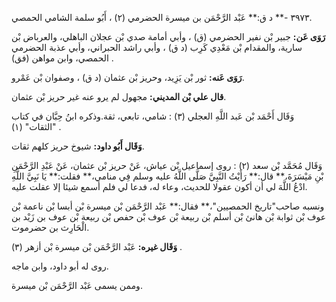 ٣٩٧٣ -** د ق:** عَبْد الرَّحْمَن بن ميسرة الحضرمي (٢) ، أَبُو سلمة الشامي الحمصي.

**رَوَى عَن:** جبير بْن نفير الحضرمي (ق) ، وأبي أمامة صدي بْن عجلان الباهلي، والعرباض بْن سارية، والمقدام بْن مَعْدِي كَرِب (د ق) ، وأبي راشد الحبراني، وأبي عذبة الحضرمي الحمصي، وابن مواهن (فق) .

**رَوَى عَنه:** ثور بْن يَزِيد، وحريز بْن عثمان (د ق) ، وصفوان بْن عَمْرو.

**قال علي بْن المديني:** مجهول لم يرو عنه غير حريز بْن عثمان.

وَقَال أَحْمَد بْن عَبد اللَّهِ العجلي (٣) : شامي، تابعي، ثقة.وذكره ابنُ حِبَّان في كتاب "الثقات" (١) .

**وَقَال أَبُو داود:** شيوخ حريز كلهم ثقات.

وَقَال مُحَمَّد بْن سعد (٢) : روى إسماعيل بْن عياش، عَنْ حريز بْن عثمان، عَنْ عَبْدِ الرَّحْمَنِ بْنِ مَيْسَرَةَ،** قال:** رَأَيْتُ النَّبِيَّ صَلَّى اللَّهُ عليه وسلم فِي منامي،** فقلت:** يَا نَبِيَّ اللَّهِ ادْعُ اللَّهَ لي أن أكون عقولا للحديث، وعاء له، فدعا لي فلم أسمع شيئا إلا عقلت عليه.

ونسبه صاحب"تاريخ الحمصيين"،** فقال:** عَبْد الرَّحْمَن بْن ميسرة بْن أبسا بْن ناعمة بْن عوف بْن ثوابة بْن هانئ بْن أسلم بْن ربيعة بْن عوف بْن حفص بْن ربيعة بْن عوف بن زَيْد بن الْحَارِث بن حضرموت.

**وَقَال غيره:** عَبْد الرَّحْمَن بْن ميسرة بْن أزهر (٣) .

روى له أبو داود، وابن ماجه.

وممن يسمى عَبْد الرَّحْمَن بْن ميسرة.